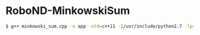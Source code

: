 # RoboND-MinkowskiSum

```sh
$ g++ minkowski_sum.cpp -o app -std=c++11 -I/usr/include/python2.7 -lpython2.7
```
